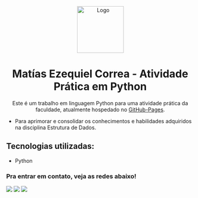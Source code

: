 <div align="center">
  <img alt="Logo" src="https://i.ibb.co/rkVdXVB/Text-x-python-svg.png" width="125" />
</div>
<h1 align="center">
  Matías Ezequiel Correa - Atividade Prática em Python
</h1>
<p align="center">
  Este é um trabalho em linguagem Python para uma atividade prática da faculdade, atualmente hospedado no <a href="https://github.com/matias-ezequiel-correa">GitHub-Pages</a>.
</p>

* Para aprimorar e consolidar os conhecimentos e habilidades adquiridos na disciplina Estrutura de Dados.

## Tecnologias utilizadas:
 * Python

 ### Pra entrar em contato, veja as redes abaixo!
 
<div> 
  <a href="https://instagram.com/maticorrea10" target="_blank"><img src="https://img.shields.io/badge/-Instagram-%23E4405F?style=for-the-badge&logo=instagram&logoColor=white" target="_blank"></a>
  <a href = "https://matiasecorrea19@gmail.com"><img src="https://img.shields.io/badge/-Gmail-%23333?style=for-the-badge&logo=gmail&logoColor=white" target="_blank"></a>
  <a href="https://www.linkedin.com/in/matías-ezequiel-correa" target="_blank"><img src="https://img.shields.io/badge/-LinkedIn-%230077B5?style=for-the-badge&logo=linkedin&logoColor=white" target="_blank"></a> 
</div>
